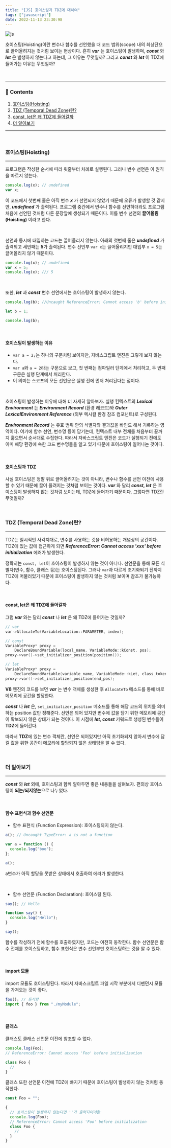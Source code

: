 ```yaml
---
title: "[JS] 호이스팅과 TDZ에 대하여"
tags: ["javascript"]
date: 2022-11-13 23:30:98
---
```


![js](https://user-images.githubusercontent.com/48676844/216776458-0fd5d4fc-5ce6-4ea4-a1f2-9a9bbaf98337.png)

호이스팅(Hoisting)이란 변수나 함수를 선언했을 때 코드 범위(scope) 내의 최상단으로 끌어올려지는 것처럼 보이는 현상이다. 흔히 **_var_** 는 호이스팅이 발생하며, **_const_** 와 **_let_** 은 발생하지 않는다고 하는데, 그 이유는 무엇일까? 그리고 **_const_** 와 **_let_** 이 TDZ에 들어가는 이유는 무엇일까?

<br>

---

### 📌 Contents

1. [호이스팅(Hoisting)](#about-hoisting)
2. [TDZ (Temporal Dead Zone)란?](#about-tdz)
3. [const, let은 왜 TDZ에 들어갈까](#const-let-tdz)
4. [더 알아보기](#more)

---

<br>

### <a name="about-hoisting"></a>호이스팅(Hoisting)

<hr>

프로그램은 작성한 순서에 따라 윗줄부터 차례로 실행된다. 그러나 변수 선언은 이 원칙을 따르지 않는다.

```js
console.log(x); // undefined
var x;
```

이 코드에서 첫번째 줄은 아직 변수 **_x_** 가 선언되지 않았기 때문에 오류가 발생할 것 같지만, **_undefined_** 가 출력된다. 프로그램 중간에서 변수나 함수를 선언하더라도 프로그램 처음에 선언된 것처럼 다른 문장앞에 생성되기 때문이다. 이를 변수 선언의 **끌어올림(Hoisting)** 이라고 한다.

<br>

선언과 동시에 대입하는 코드는 끌어올리지 않는다. 아래의 첫번째 줄은 **_undefined_** 가 출력되고 세번째는 **5**가 출력된다. 변수 선언부 `var x`는 끌어올리지만 대입부 `x = 5`는 끌어올리지 않기 때문이다.

```js
console.log(x); // undefined
var x = 5;
console.log(x); /// 5
```

<br>

또한, **_let_** 과 **_const_** 변수 선언에서는 호이스팅이 발생하지 않는다.

```js
console.log(b); //Uncaught ReferenceError: Cannot access 'b' before initialization

let b = 1;

console.log(b);
```

<br>

#### 호이스팅이 발생하는 이유

- `var a = 2;`는 하나의 구문처럼 보이지만, 자바스크립트 엔진은 그렇게 보지 않는다.
- `var a`와 `a = 2`라는 구문으로 보고, 첫 번째는 컴파일러 단계에서 처리하고, 두 번째 구문은 실행 단계에서 처리한다.
- 이 의미는 스코프의 모든 선언문은 실행 전에 먼저 처리된다는 점이다.

<br>

호이스팅이 발생하는 이유에 대해 더 자세히 알아보자. 실행 컨텍스트의 **_Lexical Environment_** 는 **_Environment Record_** (환경 레코드)와 **_Outer LexicalEnvironment Reference_** (외부 렉시컬 환경 참조 컴포넌트)로 구성된다.

**_Environment Record_** 는 유효 범위 안의 식별자와 결과값을 바인드 해서 기록하는 영역이다. 여기에 함수 선언, 변수명 등이 담기는데, 컨텍스트 내부 전체를 처음부터 끝까지 훑으면서 순서대로 수집한다. 따라서 자바스크립트 엔진은 코드가 실행되기 전에도 이미 해당 환경에 속한 코드 변수명들을 알고 있기 때문에 호이스팅이 일어나는 것이다.

<!-- 그러므로 만약 해당 값을 참조하는 경우가 발생한다면, 가장먼저 Lexical Environment를 찾게 된다.

이런 코드가 있다고 가정하자.

```js
console.log(x); // undefined

var x = 1;
```

Environment Record는 현재 실행될 컨텍스트의 대상 코드 내에 어떤 식별자들이 있는지에만 관심이 있고, 식별자에 어떤 값이 할당될 것인지에는 관심이 없다. 따라서 위 코드는 변수 생성 단계에서 아래와 같이 Lexical Environment가 구성될 것이다. Lexical Environment에서는 변수 x의 값이 undefined로 초기화되어 있다.

```
EnvironmentRecord: {
  x: undefined,
}
``` -->

<br>

#### 호이스팅과 TDZ

사실 호이스팅은 정말 위로 끌어올려지는 것이 아니라, 변수나 함수를 선언 이전에 사용할 수 있기 때문에 끌어 올려지는 것처럼 보이는 것이다. **_var_** 와 달리 **_const, let_** 은 호이스팅이 발생하지 않는 것처럼 보이는데, TDZ에 들어가기 때문이다. 그렇다면 TDZ란 무엇일까?

<br>

### <a name="about-tdz"></a>TDZ (Temporal Dead Zone)란?

<hr>

TDZ는 일시적인 사각지대로, 변수를 사용하는 것을 비허용하는 개념상의 공간이다. TDZ에 있는 값에 접근하게 되면 **_ReferenceError: Cannot access 'xxx' before initialization_** 에러가 발생한다.

정확히는 `const, let`이 호이스팅이 발생하지 않는 것이 아니다. 선언문을 통해 모든 식별자(변수, 함수, 클래스 등)는 호이스팅된다. 그러나 `var`과 다르게 초기화되기 전까지 TDZ에 머물러있기 때문에 호이스팅이 발생하지 않는 것처럼 보이며 참조가 불가능하다.

<br>

#### <a name="const-let-tdz"></a>const, let은 왜 TDZ에 들어갈까

<!-- <hr> -->

그럼 **_var_** 와는 달리 **_const_** 나 **_let_** 은 왜 TDZ에 들어가는 것일까?

```c
// var
var->AllocateTo(VariableLocation::PARAMETER, index);

// const
VariableProxy* proxy =
    DeclareBoundVariable(local_name, VariableMode::kConst, pos);
proxy->var()->set_initializer_position(position());

// let
VariableProxy* proxy =
    DeclareBoundVariable(variable_name, VariableMode::kLet, class_token_pos);
proxy->var()->set_initializer_position(end_pos);
```

**V8** 엔진의 코드를 보면 **_var_** 는 변수 객체를 생성한 후 `AllocateTo` 메소드를 통해 바로 메모리에 공간을 할당한다.

**_const_** 나 **_let_** 은, `set_initializer_position` 메소드를 통해 해당 코드의 위치를 의미하는 position 값만 정해준다. 선언은 되어 있지만 변수에 값을 담기 위한 메모리에 공간이 확보되지 않은 상태가 되는 것이다. 이 시점에 **_let, const_** 키워드로 생성된 변수들이 **TDZ**에 들어간다.

따라서 **TDZ**에 있는 변수 객체란, 선언은 되어있지만 아직 초기화되지 않아서 변수에 담길 값을 위한 공간이 메모리에 할당되지 않은 상태임을 알 수 있다.

<br>

### <a name="more"></a>더 알아보기

<hr>

**_const_** 와 **_let_** 외에, 호이스팅과 함께 알아두면 좋은 내용들을 살펴보자. 편의상 호이스팅이 **되는/되지않는**으로 나누었다.

<br>

#### 함수 표현식과 함수 선언문

- 함수 표현식 (Function Expression): 호이스팅되지 않는다.

```js
a(); // Uncaught TypeError: a is not a function

var a = function () {
  console.log("boo");
};

a();
```

a변수가 아직 할당을 못받은 상태에서 호출하여 에러가 발생한다.

<br>

- 함수 선언문 (Function Declaration): 호이스팅 된다.

```js
say(); // Hello

function say() {
  console.log("Hello");
}

say();
```

함수를 작성하기 전에 함수를 호출하였지만, 코드는 여전히 동작한다. 함수 선언문은 함수 전체를 호이스팅하고, 함수 표현식은 변수 선언부만 호이스팅하는 것을 알 수 있다.

<br>

#### import 모듈

import 모듈도 호이스팅된다. 따라서 자바스크립트 파일 시작 부분에서 디펜던시 모듈을 가져오는 것이 좋다.

```js
foo(); // 동작함
import { foo } from "./myModule";
```

<br>

#### 클래스

클래스도 클래스 선언문 이전에 참조할 수 없다.

```js
console.log(Foo);
// ReferenceError: Cannot access 'Foo' before initialization

class Foo {
  //
}
```

클래스 또한 선언문 이전에 TDZ에 빠지기 때문에 호이스팅이 발생하지 않는 것처럼 동작한다.

```js
const Foo = "";

{
  // 호이스팅이 발생하지 않는다면 ''가 출력되어야함
  console.log(Foo);
  // ReferenceError: Cannot access 'Foo' before initialization
  class Foo {
    //
  }
}
```
